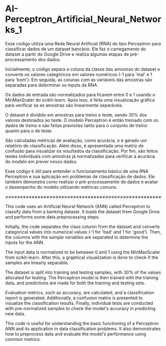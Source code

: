 # AI-Perceptron_Artificial_Neural_Networks_1

Esse código utiliza uma Rede Neural Artificial (RNA) do tipo Perceptron para classificar dados de um dataset bancário. Ele faz o carregamento do dataset a partir do Google Drive e realiza algumas etapas de pré-processamento dos dados.

Inicialmente, o código separa a coluna da classe das amostras do dataset e converte os valores categóricos em valores numéricos (-1 para 'mal' e 1 para 'bom'). Em seguida, as colunas com as variáveis das amostras são separadas para determinar os inputs da RNA.

Os dados de entrada são normalizados para ficarem entre 0 e 1 usando o MinMaxScaler do scikit-learn. Após isso, é feita uma visualização gráfica para verificar se as amostras são linearmente separáveis.

O dataset é dividido em amostras para treino e teste, sendo 30% dos valores destinados ao teste. O modelo Perceptron é então treinado com os dados de treino e são feitas previsões tanto para o conjunto de treino quanto para o de teste.

São calculadas métricas de avaliação, como acurácia, e é gerado um relatório de classificação. Além disso, é apresentada uma matriz de confusão para visualizar os resultados da classificação. Por fim, são feitos testes individuais com amostras já normalizadas para verificar a acurácia do modelo em prever novos dados.

Esse código é útil para entender o funcionamento básico de uma RNA Perceptron e sua aplicação em problemas de classificação de dados. Ele também demonstra como realizar o pré-processamento de dados e avaliar o desempenho do modelo utilizando métricas comuns.

***=====================================================***

This code uses an Artificial Neural Network (ANN) called Perceptron to classify data from a banking dataset. It loads the dataset from Google Drive and performs some data preprocessing steps.

Initially, the code separates the class column from the dataset and converts categorical values into numerical values (-1 for 'bad' and 1 for 'good'). Then, the columns with the sample variables are separated to determine the inputs for the ANN.

The input data is normalized to be between 0 and 1 using the MinMaxScaler from scikit-learn. After this, a graphical visualization is done to check if the samples are linearly separable.

The dataset is split into training and testing samples, with 30% of the values allocated for testing. The Perceptron model is then trained with the training data, and predictions are made for both the training and testing sets.

Evaluation metrics, such as accuracy, are calculated, and a classification report is generated. Additionally, a confusion matrix is presented to visualize the classification results. Finally, individual tests are conducted with pre-normalized samples to check the model's accuracy in predicting new data.

This code is useful for understanding the basic functioning of a Perceptron ANN and its application in data classification problems. It also demonstrates how to preprocess data and evaluate the model's performance using common metrics.
